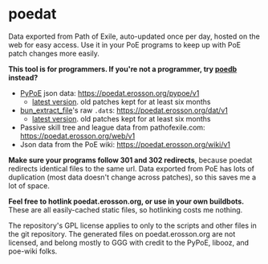 # poedat

Data exported from Path of Exile, auto-updated once per day, hosted on the web for easy access. Use it in your PoE programs to keep up with PoE patch changes more easily.

**This tool is for programmers. If you're not a programmer, try [poedb](https://poedb.tw/) instead?**

* [PyPoE](https://github.com/OmegaK2/PyPoE) json data: https://poedat.erosson.org/pypoe/v1
  * [latest version](https://poedat.erosson.org/pypoe/v1/latest.json). old patches kept for at least six months
* [bun_extract_file](https://github.com/zao/ooz)'s raw `.dat`s: https://poedat.erosson.org/dat/v1
  * [latest version](https://poedat.erosson.org/dat/v1/latest.json). old patches kept for at least six months
* Passive skill tree and league data from pathofexile.com: https://poedat.erosson.org/web/v1
* Json data from the PoE wiki: https://poedat.erosson.org/wiki/v1

**Make sure your programs follow 301 and 302 redirects**, because poedat redirects identical files to the same url. Data exported from PoE has lots of duplication (most data doesn't change across patches), so this saves me a lot of space.

**Feel free to hotlink poedat.erosson.org, or use in your own buildbots.** These are all easily-cached static files, so hotlinking costs me nothing.

The repository's GPL license applies to only to the scripts and other files in the git repository. The generated files on poedat.erosson.org are not licensed, and belong mostly to GGG with credit to the PyPoE, libooz, and poe-wiki folks.
